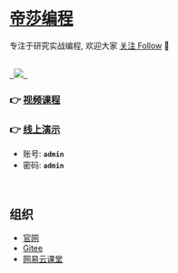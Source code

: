# [帝莎编程](https://pc.dishait.cn/) 

专注于研究实战编程, 欢迎大家 [关注 Follow](https://pc.dishait.cn/) 
👀

<br />

<div>
    <a href="https://pc.dishait.cn/p/t_pc/course_pc_detail/camp_pro/course_2IMqmijMOzAsFmfhPSuquw12e2l">  
        <img src="https://study-image.nosdn.127.net/48882f1678b84c17976f3cc059fc138b.png" />   
    </a>
</div>

### 👉 [视频课程](https://study.163.com/course/courseMain.htm?courseId=1212775807&share=2&shareId=480000001892585)  

### 👉 [线上演示](http://shopadmin.dishawang.com)
- 账号: **`admin`**   
- 密码: **`admin`**

<br />

## 组织

- [官网](https://pc.dishait.cn/) 
- [Gitee](https://gitee.com/dishait)
- [网易云课堂](https://study.163.com/provider/480000001892585/index.htm?share=2&shareId=480000001892585)
